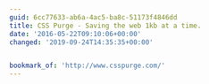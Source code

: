 ```yaml
---
guid: 6cc77633-ab6a-4ac5-ba8c-51173f4846dd
title: CSS Purge - Saving the web 1kb at a time.
date: '2016-05-22T09:10:06+00:00'
changed: '2019-09-24T14:35:35+00:00'


bookmark_of: 'http://www.csspurge.com/'
---
```




